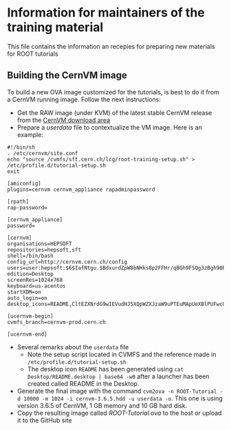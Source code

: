 # Information for maintainers of the training material
This file contains the information an recepies for preparing new materials for ROOT tutorials
## Building the CernVM image
To build a new OVA image customized for the tutorials, is best to do it from a CernVM running image. Follow the next instructions:
- Get the RAW image (under KVM) of the latest stable CernVM release from the [CernVM download area](http://cernvm.cern.ch/portal/downloads)
- Prepare a *userdata* file to contextualize the VM image. Here is an example:
~~~
#!/bin/sh
. /etc/cernvm/site.conf
echo "source /cvmfs/sft.cern.ch/lcg/root-training-setup.sh" > /etc/profile.d/tutorial-setup.sh
exit

[amiconfig]
plugins=cernvm cernvm_appliance rapadminpassword

[rpath]
rap-password=

[cernvm_appliance]
password=

[cernvm]
organisations=HEPSOFT
repositories=hepsoft,sft
shell=/bin/bash
config_url=http://cernvm.cern.ch/config
users=user:hepsoft:$6$IafNtgu.$BdxurdZpW8bNHks8p2FFHr/qBGh9FSQg3zBgh90PPsSSHWn8dTMc78ltCQf/W99tPX/7v.wlRGzudvvYQzVHw1
edition=Desktop
screenRes=1024x768
keyboard=us-acentos
startXDM=on
auto_login=on
desktop_icons=README,CltEZXNrdG9wIEVudHJ5XQpWZXJzaW9uPTEuMApUeXBlPUFwcGxpY2F0aW9uCk5hbWU9UkVBRE1FCkNvbW1lbnQ9CkV4ZWM9ZmlyZWZveCBodHRwczovL2dpdGh1Yi5jb20vcm9vdC1taXJyb3IvdHJhaW5pbmcvYmxvYi9tYXN0ZXIvUkVBRE1FLm1kCkljb249L3Vzci9zaGFyZS9pY29ucy9yb290Ni5wbmcKUGF0aD0KVGVybWluYWw9ZmFsc2UKU3RhcnR1cE5vdGlmeT1mYWxzZQo=

[ucernvm-begin]
cvmfs_branch=cernvm-prod.cern.ch

[ucernvm-end]
~~~
- Several remarks about the `userdata` file
   - Note the setup script located in CVMFS and the reference made in `/etc/profile.d/tutorial-setup.sh` 
   - The desktop icon `README` has been generated using `cat Desktop/README.desktop | base64 -w0` after a launcher has been created called README in the Desktop.
- Generate the final image with the command `cvm2ova -n ROOT-Tutorial -d 10000 -m 1024 -i cernvm-3.6.5.hdd -u userdata -o`. This one is using version 3.6.5 of CernVM, 1 GB memory and 10 GB hard disk.
- Copy the resulting image called *ROOT-Tutorial.ova* to the host or upload it to the GitHub site

